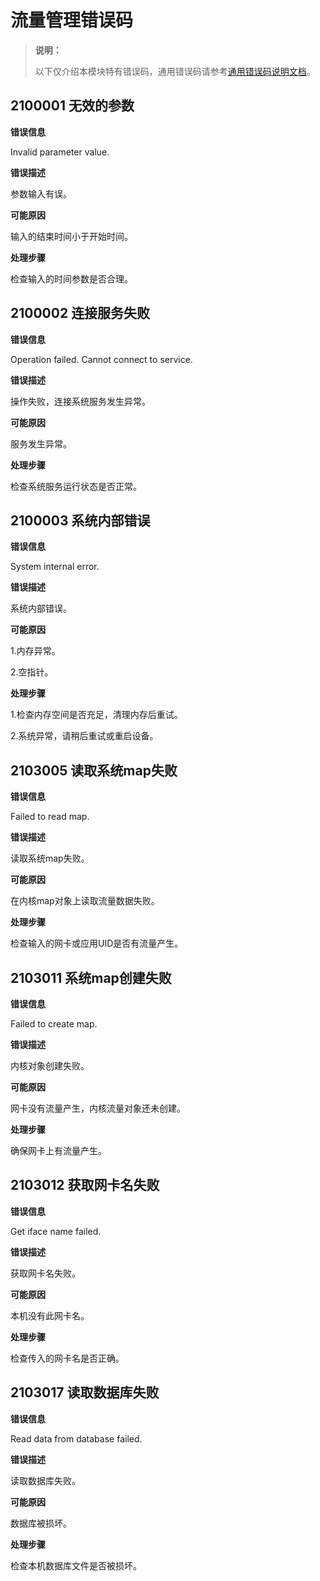 # 流量管理错误码

> **说明：**
>
> 以下仅介绍本模块特有错误码，通用错误码请参考[通用错误码说明文档](errorcode-universal.md)。

## 2100001 无效的参数

**错误信息**

Invalid parameter value.

**错误描述**

参数输入有误。

**可能原因**

输入的结束时间小于开始时间。

**处理步骤**

检查输入的时间参数是否合理。


## 2100002 连接服务失败

**错误信息**

Operation failed. Cannot connect to service.

**错误描述**

操作失败，连接系统服务发生异常。

**可能原因**

服务发生异常。

**处理步骤**

检查系统服务运行状态是否正常。

## 2100003 系统内部错误

**错误信息**

System internal error.

**错误描述**

系统内部错误。

**可能原因**

1.内存异常。

2.空指针。

**处理步骤**

1.检查内存空间是否充足，清理内存后重试。

2.系统异常，请稍后重试或重启设备。

## 2103005 读取系统map失败

**错误信息**

Failed to read map.

**错误描述**

读取系统map失败。

**可能原因**

在内核map对象上读取流量数据失败。

**处理步骤**

检查输入的网卡或应用UID是否有流量产生。

## 2103011 系统map创建失败

**错误信息**

Failed to create map.

**错误描述**

内核对象创建失败。

**可能原因**

网卡没有流量产生，内核流量对象还未创建。

**处理步骤**

确保网卡上有流量产生。

## 2103012 获取网卡名失败

**错误信息**

Get iface name failed.

**错误描述**

获取网卡名失败。

**可能原因**

本机没有此网卡名。

**处理步骤**

检查传入的网卡名是否正确。

## 2103017 读取数据库失败

**错误信息**

Read data from database failed.

**错误描述**

读取数据库失败。

**可能原因**

数据库被损坏。

**处理步骤**

检查本机数据库文件是否被损坏。
